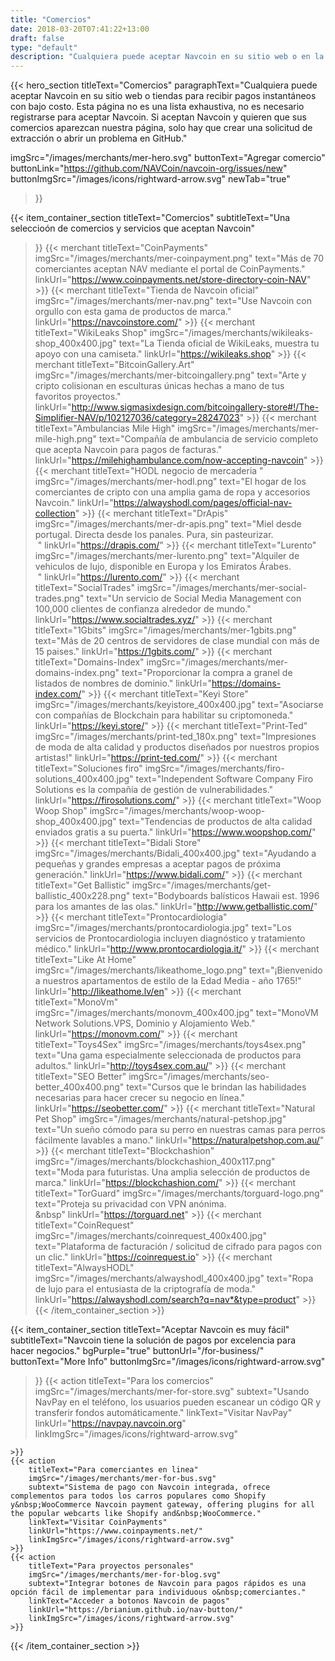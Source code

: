 ```yaml
---
title: "Comercios"
date: 2018-03-20T07:41:22+13:00
draft: false
type: "default"
description: "Cualquiera puede aceptar Navcoin en su sitio web o en la tienda para recibir pagos instantáneos con tarifas bajas."
---
```

{{< hero_section
titleText="Comercios"
paragraphText="Cualquiera puede aceptar Navcoin en su sitio web o tiendas para recibir pagos instantáneos con bajo&nbsp;costo. Esta página no es una lista exhaustiva, no es necesario registrarse para aceptar Navcoin. Si aceptan Navcoin y quieren que sus comercios aparezcan nuestra página, solo hay que crear una solicitud de extracción o abrir un problema en GitHub."


imgSrc="/images/merchants/mer-hero.svg"
buttonText="Agregar comercio"
buttonLink="https://github.com/NAVCoin/navcoin-org/issues/new"
buttonImgSrc="/images/icons/rightward-arrow.svg"
newTab="true"
>}}


{{< item_container_section
    titleText="Comercios"
    subtitleText="Una seleccioón de comercios y servicios que aceptan&nbsp;Navcoin"
>}}
    {{< merchant
        titleText="CoinPayments"
        imgSrc="/images/merchants/mer-coinpayment.png"
        text="Más de 70 comerciantes aceptan NAV mediante el portal de&nbsp;CoinPayments."
        linkUrl="https://www.coinpayments.net/store-directory-coin-NAV"
    >}} 
    {{< merchant
        titleText="Tienda de Navcoin oficial"
        imgSrc="/images/merchants/mer-nav.png"
        text="Use Navcoin con orgullo con esta gama de productos de marca."
        linkUrl="https://navcoinstore.com/"
    >}}
    {{< merchant
        titleText="WikiLeaks Shop"
        imgSrc="/images/merchants/wikileaks-shop_400x400.jpg"
        text="La Tienda oficial de WikiLeaks, muestra tu apoyo con una camiseta."
        linkUrl="https://wikileaks.shop"
    >}}
    {{< merchant
        titleText="BitcoinGallery.Art"
        imgSrc="/images/merchants/mer-bitcoingallery.png"
        text="Arte y cripto colisionan en esculturas únicas hechas a mano de tus favoritos&nbsp;proyectos."
        linkUrl="http://www.sigmasixdesign.com/bitcoingallery-store#!/The-Simplifier-NAV/p/102127036/category=28247023"
    >}}
    {{< merchant
        titleText="Ambulancias Mile High"
        imgSrc="/images/merchants/mer-mile-high.png"
        text="Compañía de ambulancia de servicio completo que acepta Navcoin para pagos de facturas."
        linkUrl="https://milehighambulance.com/now-accepting-navcoin"
    >}}
    {{< merchant
        titleText="HODL negocio de mercaderia "
        imgSrc="/images/merchants/mer-hodl.png"
        text="El hogar de los comerciantes de cripto con una amplia gama de ropa y accesorios Navcoin."
        linkUrl="https://alwayshodl.com/pages/official-nav-collection"
    >}}
    {{< merchant
        titleText="DrApis"
        imgSrc="/images/merchants/mer-dr-apis.png"
        text="Miel desde portugal. Directa desde los panales. Pura, sin&nbsp;pasteurizar.<br>&nbsp;"
        linkUrl="https://drapis.com/"
    >}}
    {{< merchant
        titleText="Lurento"
        imgSrc="/images/merchants/mer-lurento.png"
        text="Alquiler de vehiculos de lujo, disponible en Europa y los Emiratos&nbsp;Árabes.<br>&nbsp;"
        linkUrl="https://lurento.com/"
    >}}
    {{< merchant
        titleText="SocialTrades"
        imgSrc="/images/merchants/mer-social-trades.png"
        text="Un servicio de Social Media Management con 100,000 clientes de confianza alrededor de&nbsp;mundo."
        linkUrl="https://www.socialtrades.xyz/"
    >}}
    {{< merchant
        titleText="1Gbits"
        imgSrc="/images/merchants/mer-1gbits.png"
        text="Más de 20 centros de servidores de clase mundial con más de 15&nbsp;paises."
        linkUrl="https://1gbits.com/"
    >}}
    {{< merchant
        titleText="Domains-Index"
        imgSrc="/images/merchants/mer-domains-index.png"
        text="Proporcionar la compra a granel de listados de nombres de dominio."
        linkUrl="https://domains-index.com/"
    >}}
    {{< merchant
        titleText="Keyi Store"
        imgSrc="/images/merchants/keyistore_400x400.jpg"
        text="Asociarse con compañías de Blockchain para habilitar su criptomoneda."
        linkUrl="https://keyi.store/"
    >}}
    {{< merchant
        titleText="Print-Ted"
        imgSrc="/images/merchants/print-ted_180x.png"
        text="Impresiones de moda de alta calidad y productos diseñados por nuestros propios artistas!"
        linkUrl="https://print-ted.com/"
    >}}
    {{< merchant
        titleText="Soluciones firo"
        imgSrc="/images/merchants/firo-solutions_400x400.jpg"
        text="Independent Software Company Firo Solutions es la compañía de gestión de vulnerabilidades."
        linkUrl="https://firosolutions.com/"
    >}}
    {{< merchant
        titleText="Woop Woop Shop"
        imgSrc="/images/merchants/woop-woop-shop_400x400.jpg"
        text="Tendencias de productos de alta calidad enviados gratis a su puerta."
        linkUrl="https://www.woopshop.com/"
    >}}
    {{< merchant
        titleText="Bidali Store"
        imgSrc="/images/merchants/Bidali_400x400.jpg"
        text="Ayudando a pequeñas y grandes empresas a aceptar pagos de próxima generación."
        linkUrl="https://www.bidali.com/"
    >}}
    {{< merchant
        titleText="Get Ballistic"
        imgSrc="/images/merchants/get-ballistic_400x228.png"
        text="Bodyboards balísticos Hawaii est. 1996 para los amantes de las olas."
        linkUrl="http://www.getballistic.com/"
    >}}
    {{< merchant
        titleText="Prontocardiologia"
        imgSrc="/images/merchants/prontocardiologia.jpg"
        text="Los servicios de Prontocardiologia incluyen diagnóstico y tratamiento médico."
        linkUrl="http://www.prontocardiologia.it/"
    >}}
    {{< merchant
        titleText="Like At Home"
        imgSrc="/images/merchants/likeathome_logo.png"
        text="¡Bienvenido a nuestros apartamentos de estilo de la Edad Media - año 1765!"
        linkUrl="http://likeathome.lv/en"
    >}}
    {{< merchant
        titleText="MonoVm"
        imgSrc="/images/merchants/monovm_400x400.jpg"
        text="MonoVM Network Solutions.VPS, Dominio y Alojamiento Web."
        linkUrl="https://monovm.com/"
    >}}
    {{< merchant
        titleText="Toys4Sex"
        imgSrc="/images/merchants/toys4sex.png"
        text="Una gama especialmente seleccionada de productos para adultos."
        linkUrl="http://toys4sex.com.au/"
    >}}
    {{< merchant
        titleText="SEO Better"
        imgSrc="/images/merchants/seo-better_400x400.png"
        text="Cursos que le brindan las habilidades necesarias para hacer crecer su negocio en línea."
        linkUrl="https://seobetter.com/"
    >}}
    {{< merchant
        titleText="Natural Pet Shop"
        imgSrc="/images/merchants/natural-petshop.jpg"
        text="Un sueño cómodo para su perro en nuestras camas para perros fácilmente lavables a mano."
        linkUrl="https://naturalpetshop.com.au/"
    >}}
    {{< merchant
        titleText="Blockchashion"
        imgSrc="/images/merchants/blockchashion_400x117.png"
        text="Moda para futuristas. Una amplia selección de productos de marca."
        linkUrl="https://blockchashion.com/"
    >}}
    {{< merchant
        titleText="TorGuard"
        imgSrc="/images/merchants/torguard-logo.png"
        text="Proteja su privacidad con VPN anónima.<br>&nbsp"
        linkUrl="https://torguard.net"
    >}}
    {{< merchant
        titleText="CoinRequest"
        imgSrc="/images/merchants/coinrequest_400x400.jpg"
        text="Plataforma de facturación / solicitud de cifrado para pagos con un clic."
        linkUrl="https://coinrequest.io"
    >}}
    {{< merchant
        titleText="AlwaysHODL"
        imgSrc="/images/merchants/alwayshodl_400x400.jpg"
        text="Ropa de lujo para el entusiasta de la criptografía de moda."
        linkUrl="https://alwayshodl.com/search?q=nav*&type=product"
    >}}
{{< /item_container_section >}}

{{< item_container_section
    titleText="Aceptar Navcoin es muy fácil"
    subtitleText="Navcoin tiene la solución de pagos por excelencia para hacer&nbsp;negocios."
    bgPurple="true"
    buttonUrl="/for-business/"
    buttonText="More Info"
    buttonImgSrc="/images/icons/rightward-arrow.svg"
>}}
    {{< action
        titleText="Para los comercios"
        imgSrc="/images/merchants/mer-for-store.svg"
        subtext="Usando NavPay en el teléfono, los usuarios pueden escanear un código QR y transferir fondos&nbsp;automáticamente."
        linkText="Visitar NavPay"
        linkUrl="https://navpay.navcoin.org"
        linkImgSrc="/images/icons/rightward-arrow.svg"

    >}}
    {{< action
        titleText="Para comerciantes en linea"
        imgSrc="/images/merchants/mer-for-bus.svg"
        subtext="Sistema de pago con Navcoin integrada, ofrece complementos para todos los carros populares como Shopify y&nbsp;WooCommerce Navcoin payment gateway, offering plugins for all the popular webcarts like Shopify and&nbsp;WooCommerce."
        linkText="Visitar CoinPayments"
        linkUrl="https://www.coinpayments.net/"
        linkImgSrc="/images/icons/rightward-arrow.svg"
    >}}
    {{< action                 
        titleText="Para proyectos personales"
        imgSrc="/images/merchants/mer-for-blog.svg"
        subtext="Integrar botones de Navcoin para pagos rápidos es una opción fácil de implementar para individuous o&nbsp;comerciantes."
        linkText="Acceder a botonos Navcoin de pagos"
        linkUrl="https://brianium.github.io/nav-button/"
        linkImgSrc="/images/icons/rightward-arrow.svg"
    >}}
{{< /item_container_section >}}
